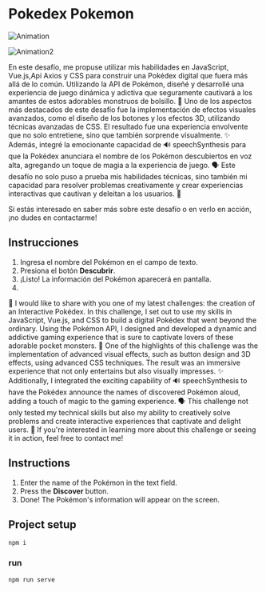 # Pokedex Pokemon


![Animation](https://github.com/Novaversocl/Pokedex/assets/95386670/0d6d6454-0fb1-4e98-bf3e-73a536663e1d)



![Animation2](https://github.com/Novaversocl/Pokedex/assets/95386670/e20687f5-7d95-4b9c-8ffa-a3406562fa63)


En este desafío, me propuse utilizar mis habilidades en JavaScript, Vue.js,Api Axios y CSS para construir una Pokédex digital que fuera más allá de lo común. Utilizando la API de Pokémon, diseñé y desarrollé una experiencia de juego dinámica y adictiva que seguramente cautivará a los amantes de estos adorables monstruos de bolsillo. 🌟
Uno de los aspectos más destacados de este desafío fue la implementación de efectos visuales avanzados, como el diseño de los botones y los efectos 3D, utilizando técnicas avanzadas de CSS. El resultado fue una experiencia envolvente que no solo entretiene, sino que también sorprende visualmente. ✨
Además, integré la emocionante capacidad de 🔊 speechSynthesis para que la Pokédex anunciara el nombre de los Pokémon descubiertos en voz alta, agregando un toque de magia a la experiencia de juego. 🗣️
Este desafío no solo puso a prueba mis habilidades técnicas, sino también mi capacidad para resolver problemas creativamente y crear experiencias interactivas que cautivan y deleitan a los usuarios. 🚀

Si estás interesado en saber más sobre este desafío o en verlo en acción, ¡no dudes en contactarme!

## Instrucciones

1. Ingresa el nombre del Pokémon en el campo de texto.
2. Presiona el botón **Descubrir**.
3. ¡Listo! La información del Pokémon aparecerá en pantalla.
4. 

🌟 I would like to share with you one of my latest challenges: the creation of an Interactive Pokédex.
In this challenge, I set out to use my skills in JavaScript, Vue.js, and CSS to build a digital Pokédex that went beyond the ordinary. Using the Pokémon API, I designed and developed a dynamic and addictive gaming experience that is sure to captivate lovers of these adorable pocket monsters. 🌟
One of the highlights of this challenge was the implementation of advanced visual effects, such as button design and 3D effects, using advanced CSS techniques. The result was an immersive experience that not only entertains but also visually impresses. ✨
Additionally, I integrated the exciting capability of 🔊 speechSynthesis to have the Pokédex announce the names of discovered Pokémon aloud, adding a touch of magic to the gaming experience. 🗣️
This challenge not only tested my technical skills but also my ability to creatively solve problems and create interactive experiences that captivate and delight users. 🚀
If you're interested in learning more about this challenge or seeing it in action, feel free to contact me!


   ## Instructions

1. Enter the name of the Pokémon in the text field.
2. Press the **Discover** button.
3. Done! The Pokémon's information will appear on the screen.

## Project setup
```
npm i
```

### run
```
npm run serve
```

